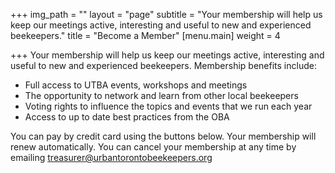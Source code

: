 +++
img_path = ""
layout = "page"
subtitle = "Your membership will help us keep our meetings active, interesting and useful to new and experienced beekeepers."
title = "Become a Member"
[menu.main]
weight = 4

+++
Your membership will help us keep our meetings active, interesting and useful to new and experienced beekeepers. Membership benefits include:

* Full access to UTBA events, workshops and meetings
* The opportunity to network and learn from other local beekeepers
* Voting rights to influence the topics and events that we run each year
* Access to up to date best practices from the OBA

You can pay by credit card using the buttons below. Your membership will renew automatically. You can cancel your membership at any time by emailing treasurer@urbantorontobeekeepers.org